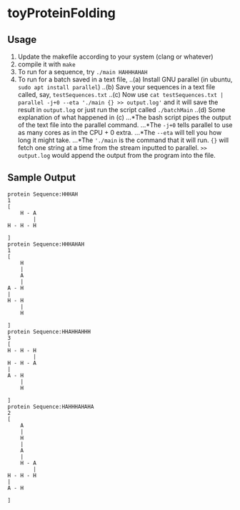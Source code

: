 # toyProteinFolding

## Usage
1. Update the makefile according to your system (clang or whatever)
2. compile it with ```make```
3. To run for a sequence, try ```./main HAHHHAHAH```
4. To run for a batch saved in a text file,
..(a) Install GNU parallel (in ubuntu, ```sudo apt install parallel```)
..(b) Save your sequences in a text file called, say, ```testSequences.txt```
..(c) Now use ```cat testSequences.txt | parallel -j+0 --eta './main {} >> output.log'``` and it will save the result in ```output.log``` or just run the script called ```./batchMain```
..(d) Some explanation of what happened in (c)
...*The bash script pipes the output of the text file into the parallel command.
...*The ```-j+0``` tells parallel to use as many cores as in the CPU + 0 extra.
...*The ```--eta``` will tell you how long it might take.
...*The ```'./main``` is the command that it will run. ```{}``` will fetch one string at a time from the stream inputted to parallel. ```>> output.log``` would append the output from the program into the file.


## Sample Output
```
protein Sequence:HHHAH
1
[
    H - A   
        |   
H - H - H   
            
]
protein Sequence:HHHAHAH
1
[
    H   
    |   
    A   
    |   
A - H   
|       
H - H   
    |   
    H   
        
]
protein Sequence:HHAHHAHHH
3
[
H - H - H   
        |   
H - H - A   
|           
A - H       
    |       
    H       
            
]
protein Sequence:HAHHHAHAHA
2
[
    A       
    |       
    H       
    |       
    A       
    |       
    H - A   
        |   
H - H - H   
|           
A - H       
            
]
```